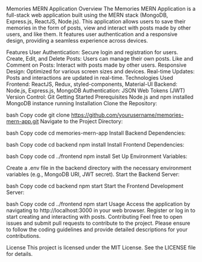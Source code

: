 Memories MERN Application
Overview
The Memories MERN Application is a full-stack web application built using the MERN stack (MongoDB, Express.js, ReactJS, Node.js). This application allows users to save their memories in the form of posts, view and interact with posts made by other users, and like them. It features user authentication and a responsive design, providing a seamless experience across devices.

Features
User Authentication: Secure login and registration for users.
Create, Edit, and Delete Posts: Users can manage their own posts.
Like and Comment on Posts: Interact with posts made by other users.
Responsive Design: Optimized for various screen sizes and devices.
Real-time Updates: Posts and interactions are updated in real-time.
Technologies Used
Frontend: ReactJS, Redux, styled-components, Material-UI
Backend: Node.js, Express.js, MongoDB
Authentication: JSON Web Tokens (JWT)
Version Control: Git
Getting Started
Prerequisites
Node.js and npm installed
MongoDB instance running
Installation
Clone the Repository:

bash
Copy code
git clone https://github.com/yourusername/memories-mern-app.git
Navigate to the Project Directory:

bash
Copy code
cd memories-mern-app
Install Backend Dependencies:

bash
Copy code
cd backend
npm install
Install Frontend Dependencies:

bash
Copy code
cd ../frontend
npm install
Set Up Environment Variables:

Create a .env file in the backend directory with the necessary environment variables (e.g., MongoDB URI, JWT secret).
Start the Backend Server:

bash
Copy code
cd backend
npm start
Start the Frontend Development Server:

bash
Copy code
cd ../frontend
npm start
Usage
Access the application by navigating to http://localhost:3000 in your web browser.
Register or log in to start creating and interacting with posts.
Contributing
Feel free to open issues and submit pull requests to contribute to the project. Please ensure to follow the coding guidelines and provide detailed descriptions for your contributions.

License
This project is licensed under the MIT License. See the LICENSE file for details.

